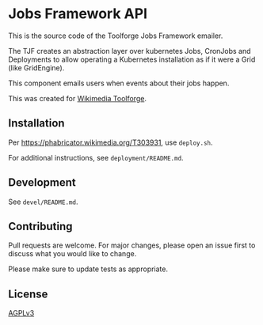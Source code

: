 # Jobs Framework API

This is the source code of the Toolforge Jobs Framework emailer.

The TJF creates an abstraction layer over kubernetes Jobs, CronJobs and Deployments to allow
operating a Kubernetes installation as if it were a Grid (like GridEngine).

This component emails users when events about their jobs happen.

This was created for [Wikimedia Toolforge](https://tolforge.org).

## Installation

Per https://phabricator.wikimedia.org/T303931, use `deploy.sh`.

For additional instructions, see `deployment/README.md`.

## Development

See `devel/README.md`.

## Contributing
Pull requests are welcome. For major changes, please open an issue first to discuss what you would like to change.

Please make sure to update tests as appropriate.

## License
[AGPLv3](https://choosealicense.com/licenses/agpl-3.0/)
